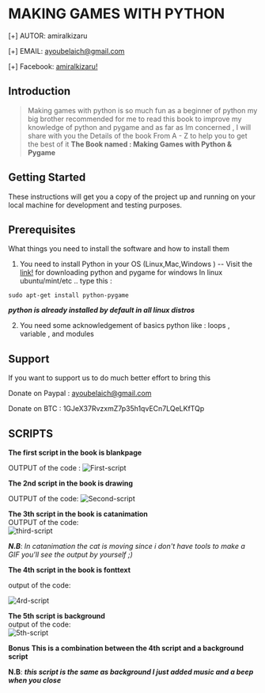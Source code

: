 # MAKING GAMES WITH PYTHON




  [+] AUTOR:        amiralkizaru  

  [+] EMAIL:        ayoubelaich@gmail.com  

  [+] Facebook: [amiralkizaru!](https://fb.com/Silencer.fan)


## Introduction

> Making games with python is so much fun as a beginner of python my big brother recommended for me to read this book to improve
my knowledge of python and pygame and as far as Im concerned , I will share with you the Details of the book From A - Z  to help you to get the best of it 
**The Book named : Making Games with Python & Pygame**

## Getting Started

These instructions will get you a copy of the project up and running on your local machine for development and testing purposes.

## Prerequisites

What things you need to install the software and how to install them


1. You need to install Python in your OS (Linux,Mac,Windows ) -- Visit the [link!](python.org) for downloading python and pygame for windows
In linux ubuntu/mint/etc .. type this : 

`sudo apt-get install python-pygame`   

**_python is already installed by default in all linux distros_**


2. You need some acknowledgement of basics python like : loops , variable , and modules 

## Support  

If you want to support us to do much better effort to bring this  

Donate on Paypal : ayoubelaich@gmail.com  

Donate on BTC    : 1GJeX37RvzxmZ7p35h1qvECn7LQeLKfTQp  


## SCRIPTS  
**The first script in the book is blankpage**

OUTPUT of the code : ![First-script](http://imageshack.com/a/img924/1171/jcAGnT.png)

**The 2nd script in the book is drawing**  

OUTPUT of the code:
![Second-script](http://imageshack.com/a/img924/4662/URzQsS.png)

**The 3th script in the book is catanimation**  
OUTPUT of the code:  
![third-script](http://imageshack.com/a/img923/223/bm1kJC.png)  

**_N.B_**: _In catanimation the cat is moving since i don't have tools to make a GIF you'll see the output by yourself ;)_  

**The 4th script in the book is fonttext**  

output of the code:  

![4rd-script](http://imageshack.com/a/img922/3707/IBCZiU.png)

**The 5th script is background**  
output of the code:  
![5th-script](http://imageshack.com/a/img924/5691/P4Po84.png)


**Bonus**
__This is a combination between the 4th script and a background script__

**N.B**: **_this script is the same as background I just added music and a beep when you close_**






